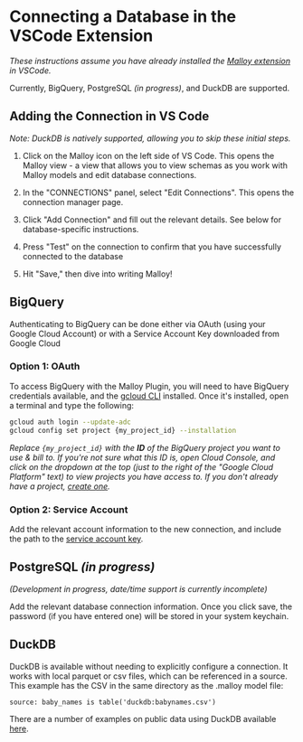# Connecting a Database in the VSCode Extension
_These instructions assume you have already installed the [Malloy extension](https://marketplace.visualstudio.com/items?itemName=malloydata.malloy-vscode) in VSCode._

Currently, BigQuery, PostgreSQL _(in progress)_, and DuckDB are supported. 

## Adding the Connection in VS Code
_Note:  DuckDB is natively supported, allowing you to skip these initial steps._

1. Click on the Malloy icon on the left side of VS Code. This opens the Malloy view - a view that allows you to view schemas as you work with Malloy models and edit database connections.

2. In the "CONNECTIONS" panel, select "Edit Connections". This opens the connection manager page.

3. Click "Add Connection" and fill out the relevant details. See below for database-specific instructions.

4. Press "Test" on the connection to confirm that you have successfully connected to the database

5. Hit "Save," then dive into writing Malloy!


## BigQuery

Authenticating to BigQuery can be done either via OAuth (using your Google Cloud Account) or with a Service Account Key downloaded from Google Cloud

### Option 1: OAuth

To access BigQuery with the Malloy Plugin, you will need to have BigQuery credentials available, and the [gcloud CLI](https://cloud.google.com/sdk/gcloud) installed. Once it's installed, open a terminal and type the following:

```bash
gcloud auth login --update-adc
gcloud config set project {my_project_id} --installation
```

_Replace `{my_project_id}` with the **ID** of the BigQuery project you want to use & bill to. If you're not sure what this ID is, open Cloud Console, and click on the dropdown at the top (just to the right of the "Google Cloud Platform" text) to view projects you have access to. If you don't already have a project, [create one](https://cloud.google.com/resource-manager/docs/creating-managing-projects)._

### Option 2: Service Account

Add the relevant account information to the new connection, and include the path to the [service account key](https://cloud.google.com/iam/docs/creating-managing-service-account-keys).

## PostgreSQL _(in progress)_
_(Development in progress, date/time support is currently incomplete)_

Add the relevant database connection information. Once you click save, the password (if you have entered one) will be stored in your system keychain.

## DuckDB

DuckDB is available without needing to explicitly configure a connection. It works with local parquet or csv files, which can be referenced in a source. This example has the CSV in the same directory as the .malloy model file:
```
source: baby_names is table('duckdb:babynames.csv')
```

There are a number of examples on public data using DuckDB available [here](https://github.com/lloydtabb/malloy_examples).
